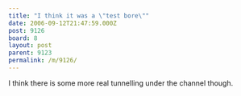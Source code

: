 ```yaml
---
title: "I think it was a \"test bore\""
date: 2006-09-12T21:47:59.000Z
post: 9126
board: 8
layout: post
parent: 9123
permalink: /m/9126/
---
```

I think there is some more real tunnelling under the channel though.

